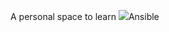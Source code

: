 A personal space to learn <img src="https://www.redhat.com/cms/managed-files/Ansible-Tower-Platform-diagram-transparent.png">Ansible</img>
